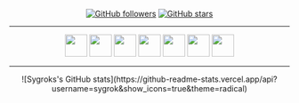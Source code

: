<!-- ![GitHub stars](https://img.shields.io/github/stars/sygrok?style=social) -->
<div align="center">

[![GitHub followers](https://img.shields.io/github/followers/sygrok?style=flat&logo=github)](https://github.com/sygrok?tab=followers)
[![GitHub stars](https://img.shields.io/github/stars/sygrok?style=flat&logo=github&)](https://github.com/sygrok?tab=repositories)
<!--- [![Github visitors](https://visitor-badge.glitch.me/badge?page_id=sygrok.visitor-badge)](https://gitHub.com/sygrok) -->

<!-- <img src="https://c.tenor.com/GKlLEY5omHwAAAAC/bored-anime.gif"> -->
<hr>


[//]: # (## ⬇️ Contact me via these platforms!)

[//]: # ()
[//]: # (<a href="https://www.twitter.com/torukobyte" target="_blank"><img src="https://user-images.githubusercontent.com/61664693/116171179-f237f180-a710-11eb-9ff4-3b3935c74d44.png" width="55px"></img></a>)

[//]: # (<a href="https://www.linkedin.com/in/sygrok" target="_blank"><img src="https://user-images.githubusercontent.com/61664693/116171176-f19f5b00-a710-11eb-84e9-b16771b30e2d.png" width="55x"></img></a>)

[//]: # (<a href="https://www.instagram.com/torukobyte" target="_blank"><img src="https://user-images.githubusercontent.com/61664693/116333770-b702f480-a7dc-11eb-8654-0378659e4719.png" width="55px"></img></a>)

[//]: # (<a href="mailto:sygrok@gmail.com" target="_blank"><img src="https://user-images.githubusercontent.com/61664693/116171180-f237f180-a710-11eb-9aea-560e6d4490b7.png" width="55px"></img></a>)



<a href="https://www.javascript.com/"><img src="https://user-images.githubusercontent.com/61664693/116169142-b569fb80-a70c-11eb-8de0-029cbc2b2aef.png" width="40px"></img></a>
<a href="https://www.typescriptlang.org/"><img src="https://user-images.githubusercontent.com/61664693/116169149-b6029200-a70c-11eb-9169-e68b84f77b9c.png" width="40px"></img></a>
<a href="https://reactjs.org/" ><img src="https://user-images.githubusercontent.com/61664693/116169130-b3a03800-a70c-11eb-9a72-bc4842458b80.png" width="40px"></img></a>
<a href="https://angular.io/" ><img src="https://user-images.githubusercontent.com/61664693/116169133-b438ce80-a70c-11eb-8e91-4d57e3f94851.png" width="40px"></img></a>
<a href="https://angular.io/" ><img src="https://cdn.pixabay.com/photo/2017/08/05/11/16/logo-2582747_960_720.png" width="40px"></img></a>
<a href="https://angular.io/" ><img src="https://cdn.pixabay.com/photo/2017/08/05/11/16/logo-2582748_1280.png" width="40px"></img></a>
<a href="https://angular.io/" ><img src="https://cdn-icons-png.flaticon.com/512/5968/5968672.png" width="40px"></img></a>


<hr>

<p align="center">
 ![Sygroks's GitHub stats](https://github-readme-stats.vercel.app/api?username=sygrok&show_icons=true&theme=radical)
</p>
  




</div>
